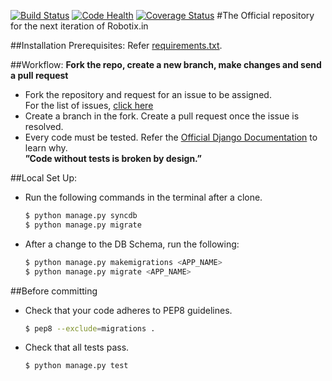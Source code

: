 [![Build Status](https://travis-ci.org/Robotix/robo_web.svg?branch=master)](https://travis-ci.org/Robotix/robo_web)
[![Code Health](https://landscape.io/github/Robotix/robo_web/master/landscape.svg?style=flat)](https://landscape.io/github/Robotix/robo_web/master)
[![Coverage Status](https://coveralls.io/repos/Robotix/robo_web/badge.svg)](https://coveralls.io/r/Robotix/robo_web)
#The Official repository for the next iteration of Robotix.in

##Installation Prerequisites:
Refer [requirements.txt](https://github.com/Robotix/robo_web/blob/master/requirements.txt).

##Workflow:
**Fork the repo, create a new branch, make changes and send a pull request**
-  Fork the repository and request for an issue to be assigned.  
   For the list of issues, [click here](https://github.com/Robotix/robo_web/issues)
-  Create a branch in the fork. Create a pull request once the issue is resolved.
-  Every code must be tested. Refer the [Official Django Documentation](https://docs.djangoproject.com/en/1.6/) to learn why.  
**”Code without tests is broken by design.”**

##Local Set Up:
- Run the following commands in the terminal after a clone.
  ```bash
  $ python manage.py syncdb
  $ python manage.py migrate
  ```
- After a change to the DB Schema, run the following:  
  ```bash
  $ python manage.py makemigrations <APP_NAME>
  $ python manage.py migrate <APP_NAME>
  ```

##Before committing
- Check that your code adheres to PEP8 guidelines.
  ```bash
  $ pep8 --exclude=migrations .
  ```
- Check that all tests pass.
  ```bash
  $ python manage.py test
  ```
